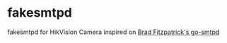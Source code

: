 # fakesmtpd
fakesmtpd for HikVision Camera inspired on [Brad Fitzpatrick's go-smtpd](https://github.com/bradfitz/go-smtpd)